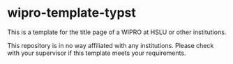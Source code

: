 # wipro-template-typst

This is a template for the title page of a WIPRO at HSLU or other institutions.

This repository is in no way affiliated with any institutions. Please check with your supervisor if this template meets your requirements.